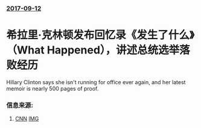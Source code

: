 ### [2017-09-12](/news/2017/09/12/index.md)

##### 
# 希拉里·克林顿发布回忆录《发生了什么》（What Happened），讲述总统选举落败经历 

Hillary Clinton says she isn't running for office ever again, and her latest memoir is nearly 500 pages of proof.


### 信息来源:

1. [CNN](http://edition.cnn.com/2017/09/12/politics/hillary-clinton-not-running-for-president/index.html) [IMG](https://cdn.cnn.com/cnnnext/dam/assets/170331130956-hillary-clinton-speaks-at-georgetown-university-super-tease.jpg)
